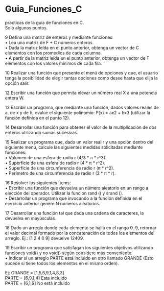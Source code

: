 # Guia_Funciones_C
practicas de la guía de funciones en C.
</br>
Solo algunos puntos.
</br>

9 Defina una matriz de enteros y mediante funciones:</br>
• Lea una matriz de F * C números enteros.</br>
• Dada la matriz leída en el punto anterior, obtenga un vector de C elementos con los promedios de cada columna.</br>
• A partir de la matriz leída en el punto anterior, obtenga un vector de F elementos con los valores mínimos de cada fila.</br>

10 Realizar una función que presente el menú de opciones y que, el usuario tenga la posibilidad de elegir tantas opciones como desee hasta que elija la opción salir.</br>

12 Escribir una función que permita elevar un número real X a una potencia entera W.</br>

13 Escribir un programa, que mediante una función, dados valores reales de a, de x y de b, evalúe el siguiente polinomio: P(x) = ax2 + bx3 (utilizar la función definida en el punto 12).</br>

14 Desarrollar una función para obtener el valor de la multiplicación de dos enteros utilizando sumas sucesivas.</br>

15 Realizar un programa que, dado un valor real r y una opción dentro del siguiente menú, calcule las siguientes medidas solicitadas mediante funciones:</br>
• Volumen de una esfera de radio r (4/3 * π * r^3).</br>
• Superficie de una esfera de radio r (4 * π * r^2).</br>
• Superficie de una circunferencia de radio r (π * r^2).</br>
• Perímetro de una circunferencia de radio r (2 * π * r).</br>

16 Resolver los siguientes Ítems:</br>
• Escribir una función que devuelva un número aleatorio en un rango a elección del operador. Utilizar la función rand () y srand ().</br>
• Desarrollar un programa que invocando a la función definida en el ejercicio anterior genere N números aleatorios.</br>

17 Desarrollar una función tal que dada una cadena de caracteres, la devuelva en mayúsculas.</br>

18 Dado un arreglo donde cada elemento se halla en el rango 0..9, retornar el valor decimal formado por la concatenación de todos los elementos del arreglo. Ej.: [1 2 4 0 9] devuelve 12409.</br>

19 Escribir un programa que satisfagan los siguientes objetivos utilizando funciones void() y no void() según considere más conveniente:</br>
• Indicar si un arreglo PARTE está incluido en otro llamado GRANDE (Esto sucede si tiene todos los elementos en el mismo orden).</br>

Ej: GRANDE = [1,5,6,9,1,4,8,3]</br>
PARTE = [6,9,1,4] Esta incluido</br>
PARTE = [6,1,9] No está incluido</br>

